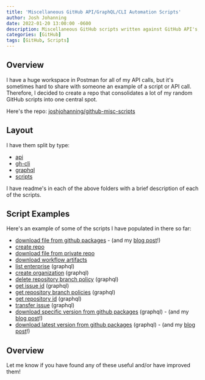 ```yaml
---
title: 'Miscellaneous GitHub API/GraphQL/CLI Automation Scripts'
author: Josh Johanning
date: 2022-01-20 13:00:00 -0600
description: Miscellaneous GitHub scripts written against GitHub API's, GraphQL, GitHub CLI, etc. for automation
categories: [GitHub]
tags: [GitHub, Scripts]
---
```


## Overview

I have a huge workspace in Postman for all of my API calls, but it's sometimes hard to share with someone an example of a script or API call. Therefore, I decided to create a repo that consolidates a lot of my random GitHub scripts into one central spot.

Here's the repo: [joshjohanning/github-misc-scripts](https://github.com/joshjohanning/github-misc-scripts)

## Layout

I have them split by type:

* [api](https://github.com/joshjohanning/github-misc-scripts/tree/main/api)
* [gh-cli](https://github.com/joshjohanning/github-misc-scripts/tree/main/gh-cli)
* [graphql](https://github.com/joshjohanning/github-misc-scripts/tree/main/graphql)
* [scripts](https://github.com/joshjohanning/github-misc-scripts/tree/main/scripts)

I have readme's in each of the above folders with a brief description of each of the scripts.

## Script Examples

Here's an example of some of the scripts I have populated in there so far:

- [download file from github packages](https://github.com/joshjohanning/github-misc-scripts/blob/main/api/download-file-from-github-packages.sh) - (and my [blog post](https://josh-ops.com/posts/github-download-from-github-packages/)!)
- [create repo](https://github.com/joshjohanning/github-misc-scripts/blob/main/api/create-repo.sh)
- [download file from private repo](https://github.com/joshjohanning/github-misc-scripts/blob/main/api/download-file-from-private-repo.sh)
- [download workflow artifacts](https://github.com/joshjohanning/github-misc-scripts/blob/main/api/download-workflow-artifacts.sh)
- [list enterprise](https://github.com/joshjohanning/github-misc-scripts/blob/main/graphql/list-enterprise-id.sh) (graphql)
- [create organization](https://github.com/joshjohanning/github-misc-scripts/blob/main/graphql/create-organization.sh) (graphql)
- [delete repository branch policy](https://github.com/joshjohanning/github-misc-scripts/blob/main/graphql/delete-repository-branch-policy.sh) (graphql)
- [get issue id](https://github.com/joshjohanning/github-misc-scripts/blob/main/graphql/get-issue-id.sh) (graphql)
- [get repository branch policies](https://github.com/joshjohanning/github-misc-scripts/blob/main/graphql/get-repository-branch-policies.sh) (graphql)
- [get repository id](https://github.com/joshjohanning/github-misc-scripts/blob/main/graphql/get-repository-id.sh) (graphql)
- [transfer issue](https://github.com/joshjohanning/github-misc-scripts/blob/main/graphql/transfer-issue.sh) (graphql)
- [download specific version from github packages](https://github.com/joshjohanning/github-misc-scripts/blob/main/graphql/download-specific-version-from-github-packages.sh) (graphql) - (and my [blog post](https://josh-ops.com/posts/github-download-from-github-packages/)!)
- [download latest version from github packages](https://github.com/joshjohanning/github-misc-scripts/blob/main/graphql/download-latest-version-from-github-packages.sh) (graphql) - (and my [blog post](https://josh-ops.com/posts/github-download-from-github-packages/)!)

## Overview

Let me know if you have found any of these useful and/or have improved them!
